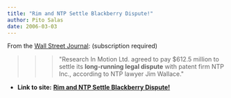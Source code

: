 ```yaml
---
title: "Rim and NTP Settle Blackberry Dispute!"
author: Pito Salas
date: 2006-03-03
---
```


From the [Wall Street
Journal](<http://online.wsj.com/article/SB114142276287788965.html?mod=home_whats_news_us>):
(subscription required)

>>

>>> "Research In Motion Ltd. agreed to pay $612.5 million to settle its
**long-running legal dispute** with patent firm NTP Inc., according to NTP
lawyer Jim Wallace."


* **Link to site:** **[Rim and NTP Settle Blackberry Dispute!](None)**
